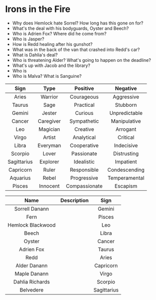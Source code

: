 # Irons in the Fire

- Why does Hemlock hate Sorrel? How long has this gone on for?
- What's the deal with his bodyguards, Oyster and Beech?
- Who is Adrien Fox? Where did he come from?
- Who is Jasper?
- How is Redd healing after his gunshot?
- What was in the back of the van that crashed into Redd's car?
- What is Dahlia's deal?
- Who is threatening Alder? What's going to happen on the deadline?
- What's up with Jacob and the library?
- Who is 
- Who is Malva? What is Sanguine?

| Sign | Type | Positive | Negative |
|:---:|:---:|:---:|:---:|
| Aries | Warrior | Courageous | Aggressive |
| Taurus | Sage | Practical | Stubborn |
| Gemini | Jester | Curious | Unpredictable |
| Cancer | Caregiver | Sympathetic | Manipulative |
| Leo | Magician | Creative | Arrogant |
| Virgo | Artist | Analytical | Critical |
| Libra | Everyman | Cooperative | Indecisive |
| Scorpio | Lover | Passionate | Distrusting |
| Sagittarius | Explorer | Idealistic | Impatient |
| Capricorn | Ruler | Responsible | Condescending |
| Aquarius | Rebel | Progressive | Temperamental |
| Pisces | Innocent | Compassionate | Escapism |

| Name | Description | Sign |
|:---:|:--- |:---:|
| Sorrell Danann |  | Gemini |
| Fern |  | Pisces |
| Hemlock Blackwood |  | Leo |
| Beech |  | Libra |
| Oyster |  | Cancer |
| Adrien Fox |  | Taurus |
| Redd |  | Aries |
| Alder Danann |  | Capricorn |
| Maple Danann |  | Virgo |
| Dahlia Richards |  | Scorpio |
| Belvedere |  | Sagittarius |
